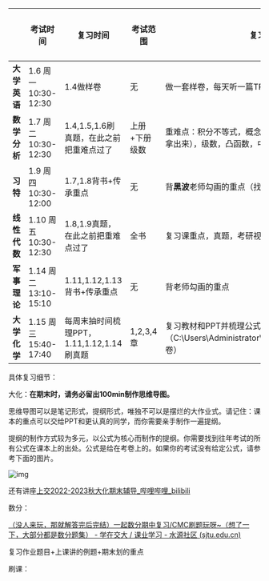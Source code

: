 

|              | 考试时间               | 复习时间                                  | 考试范围      | 复习方向                                                     | 预期目标 |
| ------------ | ---------------------- | ----------------------------------------- | ------------- | ------------------------------------------------------------ | -------- |
| **大学英语** | 1.6 周一 10:30-12:30   | 1.4做样卷                                 | 无            | 做一套样卷，每天听一篇TPO连续速记                            | 85+      |
| **数学分析** | 1.7 周二 10:30-12:30   | 1.4,1.5,1.6刷真题，在此之前把重难点过了   | 上册+下册级数 | 重难点：积分不等式，概念辨析判断（每套卷子这种题型拿出来），级数，凸函数，中值证明题 | 90+      |
| **习特**     | 1.9 周四 10:30-12:00   | 1.7,1.8背书+传承重点                      | 无            | 背**黑波**老师勾画的重点（找室友要）                         | 85+      |
| **线性代数** | 1.10 周五 10:30-12:30  | 1.8,1.9真题，在此之前把重难点过了         | 全书          | 复习课重点，真题，考研视频                                   | 90+      |
| **军事理论** | 1.14 周二 13:10-15:10  | 1.11,1.12,1.13背书+传承重点               | 无            | 背老师勾画的重点                                             | 85+      |
| **大学化学** | 1.15  周三 15:40-17:40 | 每周末抽时间梳理PPT，1.11,1.12,1.14刷真题 | 1,2,3,4章     | 复习教材和PPT并梳理公式，做3套样卷（C:\Users\Administrator\Downloads\Compressed\样卷） | 90+      |



具体复习细节：

大化：**在期末时，请务必留出100min制作思维导图。**

思维导图可以是笔记形式，提纲形式，唯独不可以是摆烂的大作业式。请记住：课本的重点可以交给PPT和更认真的同学，而你需要亲手制作一遍提纲。

提纲的制作方式较为多元，以公式为核心而制作的提纲。你需要找到往年考试的所有公式在课本上的出处。公式是给在考卷上的。如果你的考试没有给定公式，请参考下面的图片。

![img](https://shuiyuan.s3.jcloud.sjtu.edu.cn/original/4X/4/c/0/4c0c76041c1de1ca4bbd26db330b71b9f17828a3.jpeg?X-Amz-Algorithm=AWS4-HMAC-SHA256&X-Amz-Credential=0bf8e2e2996d4f5aae053749c45f7c46%2F20241226%2Fus-east-1%2Fs3%2Faws4_request&X-Amz-Date=20241226T021939Z&X-Amz-Expires=300&X-Amz-SignedHeaders=host&X-Amz-Signature=c144d643ac820c5593a5d5bab059aca4bae88093d147959a0cef3b55100e35a3)

还有讲座[上交2022-2023秋大化期末辅导_哔哩哔哩_bilibili](https://www.bilibili.com/video/BV1Te4y1j762/?share_source=copy_web&vd_source=0a672703800dce4b418e5c67cfabf7cd)



数分：

[（没人来玩，那就解答完后完结）一起数分期中复习/CMC刷题玩呀~（想了一下，大部分都是数分题集） - 学在交大 / 课业学习 - 水源社区 (sjtu.edu.cn)](https://shuiyuan.sjtu.edu.cn/t/topic/103903)

复习作业题目+上课讲的例题+期末划的重点





刷课：





